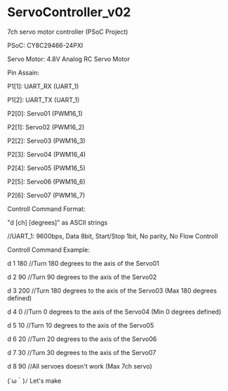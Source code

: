 ServoController_v02
===================

7ch servo motor controller (PSoC Project)


PSoC: CY8C29466-24PXI

Servo Motor: 4.8V Analog RC Servo Motor


Pin Assain:

P1[1]: UART_RX (UART_1)

P1[2]: UART_TX (UART_1)


P2[0]: Servo01 (PWM16_1)

P2[1]: Servo02 (PWM16_2)

P2[2]: Servo03 (PWM16_3)

P2[3]: Servo04 (PWM16_4)

P2[4]: Servo05 (PWM16_5)

P2[5]: Servo06 (PWM16_6)

P2[6]: Servo07 (PWM16_7)


Controll Command Format: 

"d [ch] [degrees]" as ASCII strings

 //UART_1: 9600bps, Data 8bit, Start/Stop 1bit, No parity, No Flow Controll


Controll Command Example: 

d 1 180   //Turn 180 degrees to the axis of the Servo01

d 2 90    //Turn 90 degrees to the axis of the Servo02

d 3 200   //Turn 180 degrees to the axis of the Servo03 (Max 180 degrees defined)

d 4 0     //Turn 0 degrees to the axis of the Servo04 (Min 0 degrees defined)

d 5 10    //Turn 10 degrees to the axis of the Servo05

d 6 20    //Turn 20 degrees to the axis of the Servo06

d 7 30    //Turn 30 degrees to the axis of the Servo07

d 8 90    //All servoes doesn't work (Max 7ch servo)


\(´ω｀)ﾉ Let's make
